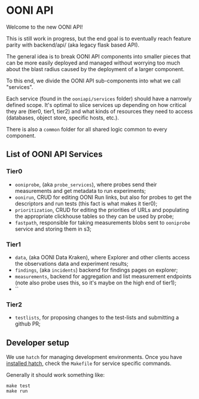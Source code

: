 # OONI API

Welcome to the new OONI API!

This is still work in progress, but the end goal is to eventually reach feature
parity with backend/api/ (aka legacy flask based API).

The general idea is to break OONI API components into smaller pieces that can
be more easily deployed and managed without worrying too much about the blast
radius caused by the deployment of a larger component.

To this end, we divide the OONI API sub-components into what we call
"services".

Each service (found in the `ooniapi/services` folder) should have a narrowly
defined scope. It's optimal to slice services up depending on how critical they
are (tier0, tier1, tier2) and what kinds of resources they need to access
(databases, object store, specific hosts, etc.).

There is also a `common` folder for all shared logic common to every component.

## List of OONI API Services

### Tier0

- `ooniprobe`, (aka `probe_services`), where probes send their measurements and
  get metadata to run experiments;
- `oonirun`, CRUD for editing OONI Run links, but also for probes to get the
  descriptors and run tests (this fact is what makes it tier0);
- `prioritization`, CRUD for editing the priorities of URLs and populating the
  appropriate clickhouse tables so they can be used by probe;
- `fastpath`, responsible for taking measurements blobs sent to `ooniprobe`
  service and storing them in s3;

### Tier1

- `data`, (aka OONI Data Kraken), where Explorer and other clients access the
  observations data and experiment results;
- `findings`, (aka `incidents`) backend for findings pages on explorer;
- `measurements`, backend for aggregation and list measurement endpoints (note
  also probe uses this, so it's maybe on the high end of tier1);
- ``

### Tier2

- `testlists`, for proposing changes to the test-lists and submitting a github PR;

## Developer setup

We use `hatch` for managing development environments. Once you have [installed
hatch](https://hatch.pypa.io/1.9/install/), check the `Makefile` for service
specific commands.

Generally it should work something like:

```
make test
make run
```

